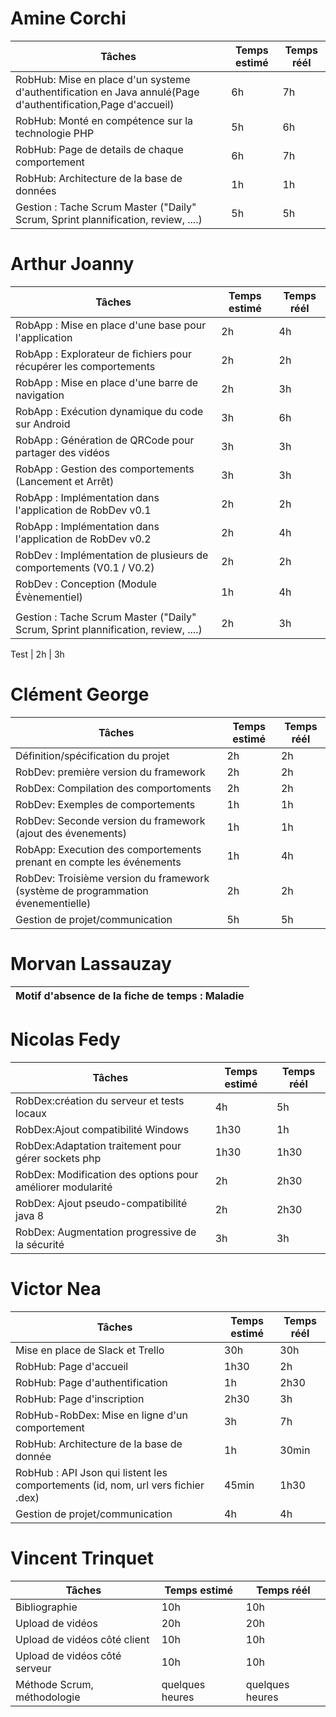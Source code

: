 
# Amine Corchi
Tâches | Temps estimé | Temps réél
--- | --- | ---
RobHub: Mise en place d'un systeme d'authentification en Java annulé(Page d'authentification,Page d'accueil)  | 6h | 7h
RobHub: Monté en compétence sur la technologie PHP  | 5h | 6h
RobHub: Page de details de chaque comportement  | 6h | 7h
RobHub: Architecture de la base de données  | 1h | 1h
Gestion :  Tache Scrum Master ("Daily" Scrum, Sprint plannification, review, ....)  | 5h | 5h



# Arthur Joanny
Tâches | Temps estimé | Temps réél
--- | --- | ---
RobApp :  Mise en place d'une base pour l'application | 2h | 4h
RobApp : Explorateur de fichiers pour récupérer les comportements | 2h | 2h
RobApp : Mise en place d'une barre de navigation | 2h | 3h
RobApp : Exécution dynamique du code sur Android  | 3h | 6h
RobApp : Génération de QRCode  pour partager des vidéos | 3h | 3h
RobApp : Gestion des comportements (Lancement et Arrêt) | 3h | 3h
RobApp : Implémentation dans l'application de RobDev v0.1 | 2h | 2h
RobApp : Implémentation dans l'application de RobDev v0.2 | 2h | 4h
RobDev : Implémentation de plusieurs de comportements (V0.1 / V0.2) | 2h | 2h 
RobDev : Conception (Module Évènementiel) | 1h | 4h
Gestion :  Tache Scrum Master ("Daily" Scrum, Sprint plannification, review, ....)  | 2h | 3h


Test | 2h | 3h


# Clément George
Tâches | Temps estimé | Temps réél
--- | --- | ---
Définition/spécification du projet | 2h | 2h
RobDev: première version du framework | 2h | 2h
RobDex: Compilation des comportoments | 2h | 2h
RobDev: Exemples de comportements | 1h | 1h
RobDev: Seconde version du framework (ajout des évenements) | 1h | 1h
RobApp: Execution des comportements prenant en compte les événements | 1h | 4h
RobDev: Troisième version du framework (système de programmation évenementielle) | 2h | 2h
Gestion de projet/communication | 5h | 5h


# Morvan Lassauzay
Motif d'absence de la fiche de temps : Maladie |
--- |

# Nicolas Fedy
Tâches | Temps estimé | Temps réél
--- | --- | ---
RobDex:création du serveur et tests locaux  | 4h | 5h
RobDex:Ajout compatibilité Windows | 1h30 | 1h
RobDex:Adaptation traitement pour gérer sockets php | 1h30 | 1h30 
RobDex: Modification des options pour améliorer modularité | 2h | 2h30 
RobDex: Ajout pseudo-compatibilité java 8 | 2h | 2h30 
RobDex: Augmentation progressive de la sécurité | 3h | 3h 


# Victor Nea
Tâches | Temps estimé | Temps réél
--- | --- | ---
Mise en place de Slack et Trello | 30h | 30h
RobHub: Page d'accueil | 1h30 | 2h
RobHub: Page d'authentification | 1h | 2h30
RobHub: Page d'inscription | 2h30 | 3h
RobHub-RobDex: Mise en ligne d'un comportement | 3h | 7h
RobHub: Architecture de la base de donnée | 1h | 30min
RobHub : API Json qui listent les comportements (id, nom, url vers fichier .dex) | 45min | 1h30
Gestion de projet/communication | 4h | 4h


# Vincent Trinquet	
Tâches | Temps estimé | Temps réél
--- | --- | ---
Bibliographie | 10h |10h
Upload de vidéos | 20h | 20h
Upload de vidéos côté client | 10h | 10h
Upload de vidéos côté serveur | 10h | 10h
Méthode Scrum, méthodologie | quelques heures | quelques heures



